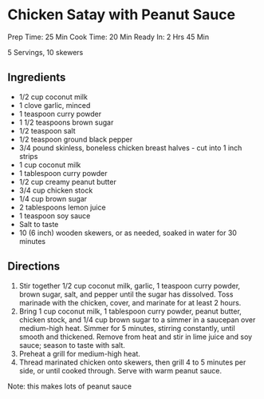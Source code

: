 # Chicken Satay with Peanut Sauce

Prep Time: 25 Min
Cook Time: 20 Min
Ready In: 2 Hrs 45 Min

5 Servings, 10 skewers

## Ingredients

* 1/2 cup coconut milk
* 1 clove garlic, minced
* 1 teaspoon curry powder
* 1 1/2 teaspoons brown sugar
* 1/2 teaspoon salt
* 1/2 teaspoon ground black pepper
* 3/4 pound skinless, boneless chicken breast halves - cut into 1 inch strips
* 1 cup coconut milk
* 1 tablespoon curry powder
* 1/2 cup creamy peanut butter
* 3/4 cup chicken stock
* 1/4 cup brown sugar
* 2 tablespoons lemon juice
* 1 teaspoon soy sauce
* Salt to taste
* 10 (6 inch) wooden skewers, or as needed, soaked in water for 30 minutes

## Directions
1. Stir together 1/2 cup coconut milk, garlic, 1 teaspoon curry powder, brown sugar, salt, and pepper until the sugar has dissolved. Toss marinade with the chicken, cover, and marinate for at least 2 hours.
2. Bring 1 cup coconut milk, 1 tablespoon curry powder, peanut butter, chicken stock, and 1/4 cup brown sugar to a simmer in a saucepan over medium-high heat. Simmer for 5 minutes, stirring constantly, until smooth and thickened. Remove from heat and stir in lime juice and soy sauce; season to taste with salt.
3. Preheat a grill for medium-high heat.
4. Thread marinated chicken onto skewers, then grill 4 to 5 minutes per side, or until cooked through. Serve with warm peanut sauce.

Note: this makes lots of peanut sauce
